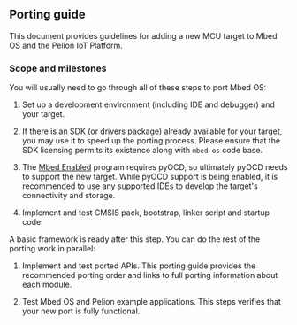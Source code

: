 ## Porting guide

This document provides guidelines for adding a new MCU target to Mbed OS and the Pelion IoT Platform.

### Scope and milestones

You will usually need to go through all of these steps to port Mbed OS:

1. Set up a development environment (including IDE and debugger) and your target.

1. If there is an SDK (or drivers package) already available for your target, you may use it to speed up the porting process. Please ensure that the SDK licensing permits its existence along with `mbed-os` code base.

1. The [Mbed Enabled](https://www.mbed.com/en/about-mbed/mbed-enabled/introduction/) program requires pyOCD, so ultimately pyOCD needs to support the new target. While pyOCD support is being enabled, it is recommended to use any supported IDEs to develop the target's connectivity and storage.

1. Implement and test CMSIS pack, bootstrap, linker script and startup code.

A basic framework is ready after this step. You can do the rest of the porting work in parallel:

1. Implement and test ported APIs<!--we call the modules everywhere else-->. This porting guide provides the recommended porting order and links to full porting information about each module.

1. Test Mbed OS and Pelion example applications. This steps verifies that your new port is fully functional.
